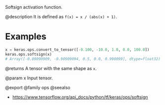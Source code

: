Softsign activation function.

@description
It is defined as `f(x) = x / (abs(x) + 1)`.

# Examples
```python
x = keras.ops.convert_to_tensor([-0.100, -10.0, 1.0, 0.0, 100.0])
keras.ops.softsign(x)
# Array([-0.09090909, -0.90909094, 0.5, 0.0, 0.990099], dtype=float32)
```

@returns
A tensor with the same shape as `x`.

@param x Input tensor.

@export
@family ops
@seealso
+ <https://www.tensorflow.org/api_docs/python/tf/keras/ops/softsign>
